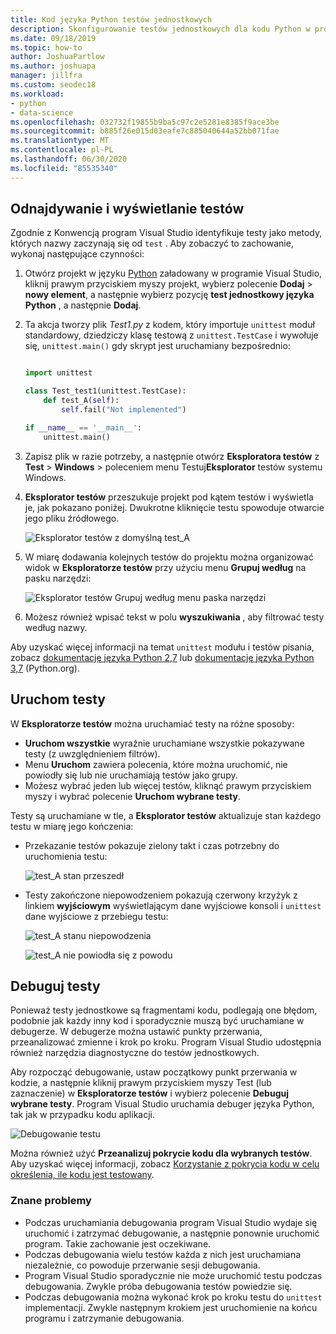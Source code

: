 ```yaml
---
title: Kod języka Python testów jednostkowych
description: Skonfigurowanie testów jednostkowych dla kodu Python w programie Visual Studio w pełni wykorzystuje funkcje Eksploratora testów do odnajdywania, uruchamiania i debugowania testów.
ms.date: 09/18/2019
ms.topic: how-to
author: JoshuaPartlow
ms.author: joshuapa
manager: jillfra
ms.custom: seodec18
ms.workload:
- python
- data-science
ms.openlocfilehash: 032732f19855b9ba5c97c2e5281e8385f9ace3be
ms.sourcegitcommit: b885f26e015d03eafe7c885040644a52bb071fae
ms.translationtype: MT
ms.contentlocale: pl-PL
ms.lasthandoff: 06/30/2020
ms.locfileid: "85535340"
---
```

## <a name="discover-and-view-tests"></a>Odnajdywanie i wyświetlanie testów

Zgodnie z Konwencją program Visual Studio identyfikuje testy jako metody, których nazwy zaczynają się od `test` . Aby zobaczyć to zachowanie, wykonaj następujące czynności:

1. Otwórz projekt w języku [Python](../../managing-python-projects-in-visual-studio.md) załadowany w programie Visual Studio, kliknij prawym przyciskiem myszy projekt, wybierz polecenie **Dodaj**  >  **nowy element**, a następnie wybierz pozycję **test jednostkowy języka Python** , a następnie **Dodaj**.

1. Ta akcja tworzy plik *Test1.py* z kodem, który importuje `unittest` moduł standardowy, dziedziczy klasę testową z `unittest.TestCase` i wywołuje się, `unittest.main()` gdy skrypt jest uruchamiany bezpośrednio:

    ```python

    import unittest

    class Test_test1(unittest.TestCase):
        def test_A(self):
            self.fail("Not implemented")

    if __name__ == '__main__':
        unittest.main()
    ```

1. Zapisz plik w razie potrzeby, a następnie otwórz **Eksploratora testów** z **Test**  >  **Windows**  >  poleceniem menu Testuj**Eksplorator** testów systemu Windows.

1. **Eksplorator testów** przeszukuje projekt pod kątem testów i wyświetla je, jak pokazano poniżej. Dwukrotne kliknięcie testu spowoduje otwarcie jego pliku źródłowego.

    ![Eksplorator testów z domyślną test_A](../../media/unit-test-A.png)

1. W miarę dodawania kolejnych testów do projektu można organizować widok w **Eksploratorze testów** przy użyciu menu **Grupuj według** na pasku narzędzi:

    ![Eksplorator testów Grupuj według menu paska narzędzi](../../media/unit-test-group-menu.png)

1. Możesz również wpisać tekst w polu **wyszukiwania** , aby filtrować testy według nazwy.

Aby uzyskać więcej informacji na temat `unittest` modułu i testów pisania, zobacz [dokumentację języka Python 2,7](https://docs.python.org/2/library/unittest.html) lub [dokumentację języka Python 3,7](https://docs.python.org/3/library/unittest.html) (Python.org).

## <a name="run-tests"></a>Uruchom testy

W **Eksploratorze testów** można uruchamiać testy na różne sposoby:

- **Uruchom wszystkie** wyraźnie uruchamiane wszystkie pokazywane testy (z uwzględnieniem filtrów).
- Menu **Uruchom** zawiera polecenia, które można uruchomić, nie powiodły się lub nie uruchamiają testów jako grupy.
- Możesz wybrać jeden lub więcej testów, kliknąć prawym przyciskiem myszy i wybrać polecenie **Uruchom wybrane testy**.

Testy są uruchamiane w tle, a **Eksplorator testów** aktualizuje stan każdego testu w miarę jego kończenia:

- Przekazanie testów pokazuje zielony takt i czas potrzebny do uruchomienia testu:

    ![test_A stan przeszedł](../../media/unit-test-A-pass.png)

- Testy zakończone niepowodzeniem pokazują czerwony krzyżyk z linkiem **wyjściowym** wyświetlającym dane wyjściowe konsoli i `unittest` dane wyjściowe z przebiegu testu:

    ![test_A stanu niepowodzenia](../../media/unit-test-A-fail.png)

    ![test_A nie powiodła się z powodu](../../media/unit-test-A-fail-reason.png)

## <a name="debug-tests"></a>Debuguj testy

Ponieważ testy jednostkowe są fragmentami kodu, podlegają one błędom, podobnie jak każdy inny kod i sporadycznie muszą być uruchamiane w debugerze. W debugerze można ustawić punkty przerwania, przeanalizować zmienne i krok po kroku. Program Visual Studio udostępnia również narzędzia diagnostyczne do testów jednostkowych.

Aby rozpocząć debugowanie, ustaw początkowy punkt przerwania w kodzie, a następnie kliknij prawym przyciskiem myszy Test (lub zaznaczenie) w **Eksploratorze testów** i wybierz polecenie **Debuguj wybrane testy**. Program Visual Studio uruchamia debuger języka Python, tak jak w przypadku kodu aplikacji.

![Debugowanie testu](../../media/unit-test-debugging.png)

Można również użyć **Przeanalizuj pokrycie kodu dla wybranych testów**. Aby uzyskać więcej informacji, zobacz [Korzystanie z pokrycia kodu w celu określenia, ile kodu jest testowany](../../../test/using-code-coverage-to-determine-how-much-code-is-being-tested.md).

### <a name="known-issues"></a>Znane problemy

- Podczas uruchamiania debugowania program Visual Studio wydaje się uruchomić i zatrzymać debugowanie, a następnie ponownie uruchomić program. Takie zachowanie jest oczekiwane.
- Podczas debugowania wielu testów każda z nich jest uruchamiana niezależnie, co powoduje przerwanie sesji debugowania.
- Program Visual Studio sporadycznie nie może uruchomić testu podczas debugowania. Zwykle próba debugowania testów powiedzie się.
- Podczas debugowania można wykonać krok po kroku testu do `unittest` implementacji. Zwykle następnym krokiem jest uruchomienie na końcu programu i zatrzymanie debugowania.
